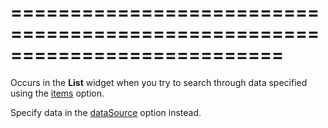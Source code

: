 ===========================================================================
===========================================================================

<!--shortDescription-->
Occurs in the **List** widget when you try to search through data specified using the [items](/Documentation/ApiReference/UI_Widgets/dxList/Configuration/#items) option.

<!--/shortDescription-->

<!--fullDescription-->
Specify data in the [dataSource](/Documentation/ApiReference/UI_Widgets/dxList/Configuration/#dataSource) option instead.
<!--/fullDescription-->